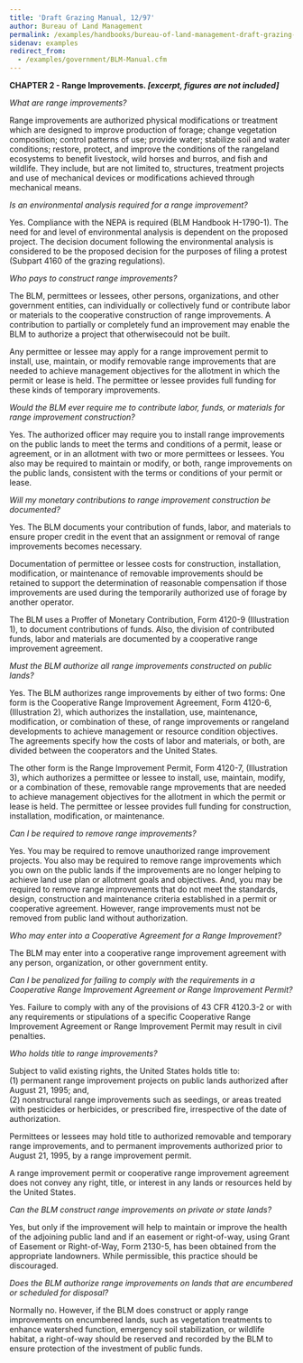 ```yaml
---
title: 'Draft Grazing Manual, 12/97'
author: Bureau of Land Management
permalink: /examples/handbooks/bureau-of-land-management-draft-grazing-manual/
sidenav: examples
redirect_from:
  - /examples/government/BLM-Manual.cfm
---
```


**CHAPTER 2 - Range Improvements. _[excerpt, figures are not included]_**

_What are range improvements?_

Range improvements are authorized physical modifications or treatment which are designed to improve production of forage; change vegetation composition; control patterns of use; provide water; stabilize soil and water conditions; restore, protect, and improve the conditions of the rangeland ecosystems to benefit livestock, wild horses and burros, and fish and wildlife. They include, but are not limited to, structures, treatment projects and use of mechanical devices or modifications achieved through mechanical means.

_Is an environmental analysis required for a range improvement?_

Yes. Compliance with the NEPA is required (BLM Handbook H-1790-1). The need for and level of environmental analysis is dependent on the proposed project. The decision document following the environmental analysis is considered to be the proposed decision for the purposes of filing a protest (Subpart 4160 of the grazing regulations).

_Who pays to construct range improvements?_

The BLM, permittees or lessees, other persons, organizations, and other government entities, can individually or collectively fund or contribute labor or materials to the cooperative construction of range improvements. A contribution to partially or completely fund an improvement may enable the BLM to authorize a project that otherwisecould not be built.

Any permittee or lessee may apply for a range improvement permit to install, use, maintain, or modify removable range improvements that are needed to achieve management objectives for the allotment in which the permit or lease is held. The permittee or lessee provides full funding for these kinds of temporary improvements.

_Would the BLM ever require me to contribute labor, funds, or materials for range improvement construction?_

Yes. The authorized officer may require you to install range improvements on the public lands to meet the terms and conditions of a permit, lease or agreement, or in an allotment with two or more permittees or lessees. You also may be required to maintain or modify, or both, range improvements on the public lands, consistent with the terms or conditions of your permit or lease.

_Will my monetary contributions to range improvement construction be documented?_

Yes. The BLM documents your contribution of funds, labor, and materials to ensure proper credit in the event that an assignment or removal of range improvements becomes necessary.

Documentation of permittee or lessee costs for construction, installation, modification, or maintenance of removable improvements should be retained to support the determination of reasonable compensation if those improvements are used during the temporarily authorized use of forage by another operator.

The BLM uses a Proffer of Monetary Contribution, Form 4120-9 (Illustration 1), to document contributions of funds. Also, the division of contributed funds, labor and materials are documented by a cooperative range improvement agreement.

_Must the BLM authorize all range improvements constructed on public lands?_

Yes. The BLM authorizes range improvements by either of two forms: One form is the Cooperative Range Improvement Agreement, Form 4120-6, (Illustration 2), which authorizes the installation, use, maintenance, modification, or combination of these, of range improvements or rangeland developments to achieve management or resource condition objectives. The agreements specify how the costs of labor and materials, or both, are divided between the cooperators and the United States.

The other form is the Range Improvement Permit, Form 4120-7, (Illustration 3), which authorizes a permittee or lessee to install, use, maintain, modify, or a combination of these, removable range mprovements that are needed to achieve management objectives for the allotment in which the permit or lease is held. The permittee or lessee provides full funding for construction, installation, modification, or maintenance.

_Can I be required to remove range improvements?_

Yes. You may be required to remove unauthorized range improvement projects. You also may be required to remove range improvements which you own on the public lands if the improvements are no longer helping to achieve land use plan or allotment goals and objectives. And, you may be required to remove range improvements that do not meet the standards, design, construction and maintenance criteria established in a permit or cooperative agreement. However, range improvements must not be removed from public land without authorization.

_Who may enter into a Cooperative Agreement for a Range Improvement?_

The BLM may enter into a cooperative range improvement agreement with any person, organization, or other government entity.

_Can I be penalized for failing to comply with the requirements in a Cooperative Range Improvement Agreement or Range Improvement Permit?_

Yes. Failure to comply with any of the provisions of 43 CFR 4120.3-2 or with any requirements or stipulations of a specific Cooperative Range Improvement Agreement or Range Improvement Permit may result in civil penalties.

_Who holds title to range improvements?_

Subject to valid existing rights, the United States holds title to:<br>
(1) permanent range improvement projects on public lands authorized after August 21, 1995; and,<br>
(2) nonstructural range improvements such as seedings, or areas treated with pesticides or herbicides, or prescribed fire, irrespective of the date of authorization.

Permittees or lessees may hold title to authorized removable and temporary range improvements, and to permanent improvements authorized prior to August 21, 1995, by a range improvement permit.

A range improvement permit or cooperative range improvement agreement does not convey any right, title, or interest in any lands or resources held by the United States.

_Can the BLM construct range improvements on private or state lands?_

Yes, but only if the improvement will help to maintain or improve the health of the adjoining public land and if an easement or right-of-way, using Grant of Easement or Right-of-Way, Form 2130-5, has been obtained from the appropriate landowners. While permissible, this practice should be discouraged.

_Does the BLM authorize range improvements on lands that are encumbered or scheduled for disposal?_

Normally no. However, if the BLM does construct or apply range improvements on encumbered lands, such as vegetation treatments to enhance watershed function, emergency soil stabilization, or wildlife habitat, a right-of-way should be reserved and recorded by the BLM to ensure protection of the investment of public funds.
